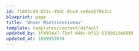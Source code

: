 ```yaml
---
id: 71603cd9-031c-45dc-8ce4-ce0ea570b3cc
blueprint: page
title: 'Unser Mietzinsniveau'
template: templates/content/default
updated_by: 3f4934a7-72ef-446c-bf12-5336d13e6898
updated_at: 1699955934
---
```

